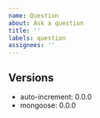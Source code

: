 ```yaml
---
name: Question
about: Ask a question
title: ''
labels: question
assignees: ''
---
```


<!--
## What to include in your Questions

- Make sure you provide an understandable question
- Make sure you provide all the needed code
- Make sure you read [Mastering-Markdown](https://guides.github.com/features/mastering-markdown/), thanks
- If it is a small question, try to use [our discord](https://discord.gg/BpGjTTD)
-->

## Versions

- auto-increment: 0.0.0
- mongoose: 0.0.0
<!--Add more if needed-->
